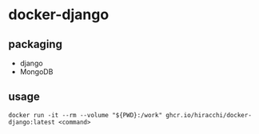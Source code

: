 # docker-django

## packaging
- django
- MongoDB

## usage

```
docker run -it --rm --volume "${PWD}:/work" ghcr.io/hiracchi/docker-django:latest <command>

